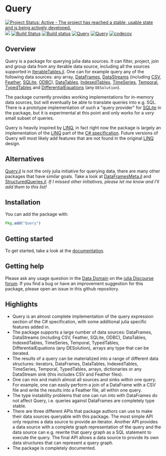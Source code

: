 # Query

[![Project Status: Active - The project has reached a stable, usable state and is being actively developed.](http://www.repostatus.org/badges/latest/active.svg)](http://www.repostatus.org/#active)
[![](https://img.shields.io/badge/docs-stable-blue.svg)](https://davidanthoff.github.io/Query.jl/stable)
[![Build Status](https://travis-ci.org/davidanthoff/Query.jl.svg?branch=master)](https://travis-ci.org/davidanthoff/Query.jl)
[![Build status](https://ci.appveyor.com/api/projects/status/9xdm60oa50uw5eru/branch/master?svg=true)](https://ci.appveyor.com/project/davidanthoff/query-jl/branch/master)
[![Query](http://pkg.julialang.org/badges/Query_0.5.svg)](http://pkg.julialang.org/?pkg=Query)
[![Query](http://pkg.julialang.org/badges/Query_0.6.svg)](http://pkg.julialang.org/?pkg=Query)
[![codecov](https://codecov.io/gh/davidanthoff/Query.jl/branch/master/graph/badge.svg)](https://codecov.io/gh/davidanthoff/Query.jl)

## Overview

Query is a package for querying julia data sources. It can filter, project, join and group data from any iterable data source, including all the sources supported in [IterableTables.jl](https://github.com/davidanthoff/IterableTables.jl). One can for example query any of the following data sources:
any array,
[DataFrames](https://github.com/JuliaStats/DataFrames.jl),
[DataStreams](https://github.com/JuliaData/DataStreams.jl)
(including [CSV](https://github.com/JuliaData/CSV.jl),
[Feather](https://github.com/JuliaStats/Feather.jl),
[SQLite](https://github.com/JuliaDB/SQLite.jl),
[ODBC](https://github.com/JuliaDB/ODBC.jl)),
[DataTables](https://github.com/JuliaData/DataTables.jl),
[IndexedTables](https://github.com/JuliaComputing/IndexedTables.jl),
[TimeSeries](https://github.com/JuliaStats/TimeSeries.jl),
[Temporal](https://github.com/dysonance/Temporal.jl),
[TypedTables](https://github.com/FugroRoames/TypedTables.jl) and
[DifferentialEquations](https://github.com/JuliaDiffEq/DifferentialEquations.jl) (any ``DESolution``).

The package currently provides working implementations for in-memory data sources, but will eventually be able to translate queries into e.g. SQL. There is a prototype implementation of such a "query provider" for [SQLite](https://github.com/JuliaDB/SQLite.jl) in the package, but it is experimental at this point and only works for a *very* small subset of queries.

Query is heavily inspired by [LINQ](https://msdn.microsoft.com/en-us/library/bb397926.aspx), in fact right now the package is largely an implementation of the [LINQ](https://msdn.microsoft.com/en-us/library/bb397926.aspx) part of the [C# specification](https://msdn.microsoft.com/en-us/library/ms228593.aspx). Future versions of Query will most likely add features that are not found in the original [LINQ](https://msdn.microsoft.com/en-us/library/bb397926.aspx) design.

## Alternatives
[Query.jl](https://github.com/davidanthoff/Query.jl) is not the only julia initiative for querying data, there are many other packages that have similar goals. Take a look at [DataFramesMeta.jl](https://github.com/JuliaStats/DataFramesMeta.jl) and [StructuredQueries.jl](https://github.com/davidagold/StructuredQueries.jl). *If I missed other initiatives, please let me know and I'll add them to this list!*

## Installation

You can add the package with:
````julia
Pkg.add("Query")
````

## Getting started
To get started, take a look at the [documentation](http://www.david-anthoff.com/Query.jl/stable/).

## Getting help

Please ask any usage question in the [Data Domain](https://discourse.julialang.org/c/domain/data) on the [julia Discourse forum](https://discourse.julialang.org/). If you find a bug or have an improvement suggestion for this package, please open an issue in this github repository.

## Highlights

- Query is an almost complete implementation of the query expression section of the C# specification, with some additional julia specific features added in.
- The package supports a large number of data sources: DataFrames, DataStreams (including CSV, Feather, SQLite, ODBC), DataTables, IndexedTables, TimeSeries, Temporal, TypedTables, DifferentialEquations (any DESolution), arrays any type that can be iterated.
- The results of a query can be materialized into a range of different data structures: iterators, DataFrames, DataTables, IndexedTables, TimeSeries, Temporal, TypedTables, arrays, dictionaries or any DataStream sink (this includes CSV and Feather files).
- One can mix and match almost all sources and sinks within one query. For example, one can easily perform a join of a DataFrame with a CSV file and write the results into a Feather file, all within one query.
- The type instability problems that one can run into with DataFrames do not affect Query, i.e. queries against DataFrames are completely type stable.
- There are three different APIs that package authors can use to make their data sources queryable with this package. The most simple API only requires a data source to provide an iterator. Another API provides a data source with a complete graph representation of the query and the data source can e.g. rewrite that query graph as a SQL statement to execute the query. The final API allows a data source to provide its own data structures that can represent a query graph.
- The package is completely documented.
